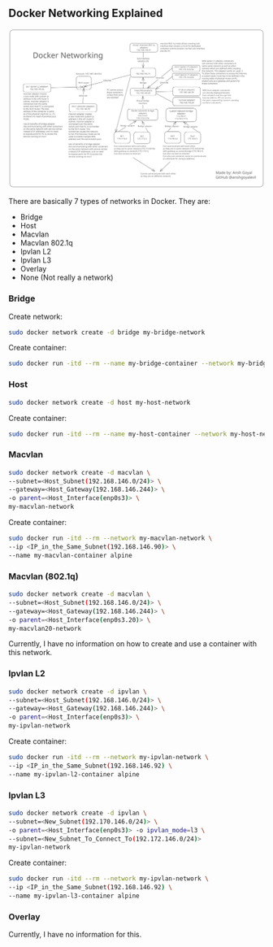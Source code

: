 ## Docker Networking Explained

![Docker Networking Diagram](./Diagrams/DockerNetworking.svg)

There are basically 7 types of networks in Docker. They are:

- Bridge
- Host
- Macvlan
- Macvlan 802.1q
- Ipvlan L2
- Ipvlan L3
- Overlay
- None (Not really a network)

### Bridge

Create network:

```bash
sudo docker network create -d bridge my-bridge-network
```

Create container:

```bash
sudo docker run -itd --rm --name my-bridge-container --network my-bridge-network alpine
```

### Host

```bash
sudo docker network create -d host my-host-network
```

Create container:

```bash
sudo docker run -itd --rm --name my-host-container --network my-host-network alpine
```

### Macvlan

```bash
sudo docker network create -d macvlan \
--subnet=<Host_Subnet(192.168.146.0/24)> \
--gateway=<Host_Gateway(192.168.146.244)> \
-o parent=<Host_Interface(enp0s3)> \
my-macvlan-network 
```

Create container:

```bash
sudo docker run -itd --rm --network my-macvlan-network \
--ip <IP_in_the_Same_Subnet(192.168.146.90)> \
--name my-macvlan-container alpine
```

### Macvlan (802.1q)

```bash
sudo docker network create -d macvlan \
--subnet=<Host_Subnet(192.168.146.0/24)> \
--gateway=<Host_Gateway(192.168.146.244)> \
-o parent=<Host_Interface(enp0s3.20)> \
my-macvlan20-network 
```

Currently, I have no information on how to create and use a container with this network.

### Ipvlan L2

```bash
sudo docker network create -d ipvlan \
--subnet=<Host_Subnet(192.168.146.0/24)> \
--gateway=<Host_Gateway(192.168.146.244)> \
-o parent=<Host_Interface(enp0s3)> \
my-ipvlan-network 
```

Create container:

```bash
sudo docker run -itd --rm --network my-ipvlan-network \
--ip <IP_in_the_Same_Subnet(192.168.146.92) \
--name my-ipvlan-l2-container alpine
```

### Ipvlan L3

```bash
sudo docker network create -d ipvlan \
--subnet=<New_Subnet(192.170.146.0/24)> \
-o parent=<Host_Interface(enp0s3)> -o ipvlan_mode=l3 \
--subnet=<New_Subnet_To_Connect_To(192.172.146.0/24)>
my-ipvlan-network 
```

Create container:

```bash
sudo docker run -itd --rm --network my-ipvlan-network \
--ip <IP_in_the_Same_Subnet(192.168.146.92) \
--name my-ipvlan-l3-container alpine
```

### Overlay

Currently, I have no information for this.